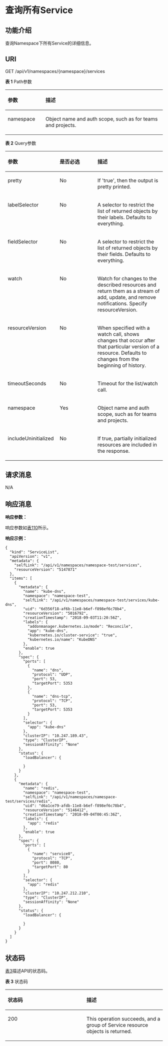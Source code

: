 # 查询所有Service<a name="cci_02_3053"></a>

## 功能介绍<a name="scd7c5d26006f4f2fa18d7944090a515a"></a>

查询Namespace下所有Service的详细信息。

## URI<a name="sf266bb0aca594ae0bfe7c7952d99b504"></a>

GET /api/v1/namespaces/\{namespace\}/services

**表 1**  Path参数

<a name="table1696332124519"></a>
<table><thead align="left"><tr id="row11961332194516"><th class="cellrowborder" valign="top" width="24%" id="mcps1.2.3.1.1"><p id="p396032144518"><a name="p396032144518"></a><a name="p396032144518"></a>参数</p>
</th>
<th class="cellrowborder" valign="top" width="76%" id="mcps1.2.3.1.2"><p id="p18962325454"><a name="p18962325454"></a><a name="p18962325454"></a>描述</p>
</th>
</tr>
</thead>
<tbody><tr id="row9960327457"><td class="cellrowborder" valign="top" width="24%" headers="mcps1.2.3.1.1 "><p id="p1496113214456"><a name="p1496113214456"></a><a name="p1496113214456"></a>namespace</p>
</td>
<td class="cellrowborder" valign="top" width="76%" headers="mcps1.2.3.1.2 "><p id="p141902036155717"><a name="p141902036155717"></a><a name="p141902036155717"></a>Object name and auth scope, such as for teams and projects.</p>
</td>
</tr>
</tbody>
</table>

**表 2**  Query参数

<a name="zh-cn_topic_0079614912_table30173457"></a>
<table><thead align="left"><tr id="zh-cn_topic_0079614912_row62631706"><th class="cellrowborder" valign="top" width="33%" id="mcps1.2.4.1.1"><p id="zh-cn_topic_0079614912_p40003440"><a name="zh-cn_topic_0079614912_p40003440"></a><a name="zh-cn_topic_0079614912_p40003440"></a>参数</p>
</th>
<th class="cellrowborder" valign="top" width="24%" id="mcps1.2.4.1.2"><p id="p55041445195410"><a name="p55041445195410"></a><a name="p55041445195410"></a>是否必选</p>
</th>
<th class="cellrowborder" valign="top" width="43%" id="mcps1.2.4.1.3"><p id="p29172047195410"><a name="p29172047195410"></a><a name="p29172047195410"></a>描述</p>
</th>
</tr>
</thead>
<tbody><tr id="zh-cn_topic_0079614912_row51438757"><td class="cellrowborder" valign="top" width="33%" headers="mcps1.2.4.1.1 "><p id="zh-cn_topic_0079614912_p5789773"><a name="zh-cn_topic_0079614912_p5789773"></a><a name="zh-cn_topic_0079614912_p5789773"></a>pretty</p>
</td>
<td class="cellrowborder" valign="top" width="24%" headers="mcps1.2.4.1.2 "><p id="zh-cn_topic_0079614912_p66318445"><a name="zh-cn_topic_0079614912_p66318445"></a><a name="zh-cn_topic_0079614912_p66318445"></a>No</p>
</td>
<td class="cellrowborder" valign="top" width="43%" headers="mcps1.2.4.1.3 "><p id="zh-cn_topic_0079614912_p3084974"><a name="zh-cn_topic_0079614912_p3084974"></a><a name="zh-cn_topic_0079614912_p3084974"></a>If 'true', then the output is pretty printed.</p>
</td>
</tr>
<tr id="zh-cn_topic_0079614912_row27764770"><td class="cellrowborder" valign="top" width="33%" headers="mcps1.2.4.1.1 "><p id="zh-cn_topic_0079614912_p34353911"><a name="zh-cn_topic_0079614912_p34353911"></a><a name="zh-cn_topic_0079614912_p34353911"></a>labelSelector</p>
</td>
<td class="cellrowborder" valign="top" width="24%" headers="mcps1.2.4.1.2 "><p id="zh-cn_topic_0079614912_p31203392"><a name="zh-cn_topic_0079614912_p31203392"></a><a name="zh-cn_topic_0079614912_p31203392"></a>No</p>
</td>
<td class="cellrowborder" valign="top" width="43%" headers="mcps1.2.4.1.3 "><p id="zh-cn_topic_0079614912_p44446822"><a name="zh-cn_topic_0079614912_p44446822"></a><a name="zh-cn_topic_0079614912_p44446822"></a>A selector to restrict the list of returned objects by their labels. Defaults to everything.</p>
</td>
</tr>
<tr id="zh-cn_topic_0079614912_row64477079"><td class="cellrowborder" valign="top" width="33%" headers="mcps1.2.4.1.1 "><p id="zh-cn_topic_0079614912_p55260882"><a name="zh-cn_topic_0079614912_p55260882"></a><a name="zh-cn_topic_0079614912_p55260882"></a>fieldSelector</p>
</td>
<td class="cellrowborder" valign="top" width="24%" headers="mcps1.2.4.1.2 "><p id="zh-cn_topic_0079614912_p46946462"><a name="zh-cn_topic_0079614912_p46946462"></a><a name="zh-cn_topic_0079614912_p46946462"></a>No</p>
</td>
<td class="cellrowborder" valign="top" width="43%" headers="mcps1.2.4.1.3 "><p id="zh-cn_topic_0079614912_p44567074"><a name="zh-cn_topic_0079614912_p44567074"></a><a name="zh-cn_topic_0079614912_p44567074"></a>A selector to restrict the list of returned objects by their fields. Defaults to everything.</p>
</td>
</tr>
<tr id="zh-cn_topic_0079614912_row65559353"><td class="cellrowborder" valign="top" width="33%" headers="mcps1.2.4.1.1 "><p id="zh-cn_topic_0079614912_p8707397"><a name="zh-cn_topic_0079614912_p8707397"></a><a name="zh-cn_topic_0079614912_p8707397"></a>watch</p>
</td>
<td class="cellrowborder" valign="top" width="24%" headers="mcps1.2.4.1.2 "><p id="zh-cn_topic_0079614912_p34210590"><a name="zh-cn_topic_0079614912_p34210590"></a><a name="zh-cn_topic_0079614912_p34210590"></a>No</p>
</td>
<td class="cellrowborder" valign="top" width="43%" headers="mcps1.2.4.1.3 "><p id="zh-cn_topic_0079614912_p19594411"><a name="zh-cn_topic_0079614912_p19594411"></a><a name="zh-cn_topic_0079614912_p19594411"></a>Watch for changes to the described resources and return them as a stream of add, update, and remove notifications. Specify resourceVersion.</p>
</td>
</tr>
<tr id="zh-cn_topic_0079614912_row42131977"><td class="cellrowborder" valign="top" width="33%" headers="mcps1.2.4.1.1 "><p id="zh-cn_topic_0079614912_p57246976"><a name="zh-cn_topic_0079614912_p57246976"></a><a name="zh-cn_topic_0079614912_p57246976"></a>resourceVersion</p>
</td>
<td class="cellrowborder" valign="top" width="24%" headers="mcps1.2.4.1.2 "><p id="zh-cn_topic_0079614912_p6493471"><a name="zh-cn_topic_0079614912_p6493471"></a><a name="zh-cn_topic_0079614912_p6493471"></a>No</p>
</td>
<td class="cellrowborder" valign="top" width="43%" headers="mcps1.2.4.1.3 "><p id="zh-cn_topic_0079614912_p56209167"><a name="zh-cn_topic_0079614912_p56209167"></a><a name="zh-cn_topic_0079614912_p56209167"></a>When specified with a watch call, shows changes that occur after that particular version of a resource. Defaults to changes from the beginning of history.</p>
</td>
</tr>
<tr id="zh-cn_topic_0079614912_row36120461"><td class="cellrowborder" valign="top" width="33%" headers="mcps1.2.4.1.1 "><p id="zh-cn_topic_0079614912_p40076217"><a name="zh-cn_topic_0079614912_p40076217"></a><a name="zh-cn_topic_0079614912_p40076217"></a>timeoutSeconds</p>
</td>
<td class="cellrowborder" valign="top" width="24%" headers="mcps1.2.4.1.2 "><p id="zh-cn_topic_0079614912_p24948105"><a name="zh-cn_topic_0079614912_p24948105"></a><a name="zh-cn_topic_0079614912_p24948105"></a>No</p>
</td>
<td class="cellrowborder" valign="top" width="43%" headers="mcps1.2.4.1.3 "><p id="zh-cn_topic_0079614912_p7530597"><a name="zh-cn_topic_0079614912_p7530597"></a><a name="zh-cn_topic_0079614912_p7530597"></a>Timeout for the list/watch call.</p>
</td>
</tr>
<tr id="zh-cn_topic_0079614912_row666516"><td class="cellrowborder" valign="top" width="33%" headers="mcps1.2.4.1.1 "><p id="zh-cn_topic_0079614912_p53987822"><a name="zh-cn_topic_0079614912_p53987822"></a><a name="zh-cn_topic_0079614912_p53987822"></a>namespace</p>
</td>
<td class="cellrowborder" valign="top" width="24%" headers="mcps1.2.4.1.2 "><p id="zh-cn_topic_0079614912_p10937481"><a name="zh-cn_topic_0079614912_p10937481"></a><a name="zh-cn_topic_0079614912_p10937481"></a>Yes</p>
</td>
<td class="cellrowborder" valign="top" width="43%" headers="mcps1.2.4.1.3 "><p id="zh-cn_topic_0079614912_p13520781"><a name="zh-cn_topic_0079614912_p13520781"></a><a name="zh-cn_topic_0079614912_p13520781"></a>Object name and auth scope, such as for teams and projects.</p>
</td>
</tr>
<tr id="r8a408c32e95a4e11a0f37c7e8c496ae9"><td class="cellrowborder" valign="top" width="33%" headers="mcps1.2.4.1.1 "><p id="zh-cn_topic_0079614912_p62023147538"><a name="zh-cn_topic_0079614912_p62023147538"></a><a name="zh-cn_topic_0079614912_p62023147538"></a>includeUninitialized</p>
</td>
<td class="cellrowborder" valign="top" width="24%" headers="mcps1.2.4.1.2 "><p id="afed04ce8ed5b4563a1682d61a3792448"><a name="afed04ce8ed5b4563a1682d61a3792448"></a><a name="afed04ce8ed5b4563a1682d61a3792448"></a>No</p>
</td>
<td class="cellrowborder" valign="top" width="43%" headers="mcps1.2.4.1.3 "><p id="zh-cn_topic_0079614912_p120261435313"><a name="zh-cn_topic_0079614912_p120261435313"></a><a name="zh-cn_topic_0079614912_p120261435313"></a>If true, partially initialized resources are included in the response.</p>
</td>
</tr>
</tbody>
</table>

## 请求消息<a name="sfa72efcb12544146a6d0110ec99bdde9"></a>

N/A

## 响应消息<a name="sadda659ddfa046368c5c736891a5c24d"></a>

**响应参数：**

响应参数如[表110](公共参数.md#zh-cn_topic_0079614912_ref458774242)所示。

**响应示例：**

```
{
  "kind": "ServiceList",
  "apiVersion": "v1",
  "metadata": {
    "selfLink": "/api/v1/namespaces/namespace-test/services",
    "resourceVersion": "5147871"
  },
  "items": [
    {
      "metadata": {
        "name": "kube-dns",
        "namespace": "namespace-test",
        "selfLink": "/api/v1/namespaces/namespace-test/services/kube-dns",
        "uid": "6d356f18-af6b-11e8-b6ef-f898ef6c78b4",
        "resourceVersion": "5016792",
        "creationTimestamp": "2018-09-03T11:20:56Z",
        "labels": {
          "addonmanager.kubernetes.io/mode": "Reconcile",
          "app": "kube-dns",
          "kubernetes.io/cluster-service": "true",
          "kubernetes.io/name": "KubeDNS"
        },
        "enable": true
      },
      "spec": {
        "ports": [
          {
            "name": "dns",
            "protocol": "UDP",
            "port": 53,
            "targetPort": 5353
          },
          {
            "name": "dns-tcp",
            "protocol": "TCP",
            "port": 53,
            "targetPort": 5353
          }
        ],
        "selector": {
          "app": "kube-dns"
        },
        "clusterIP": "10.247.189.43",
        "type": "ClusterIP",
        "sessionAffinity": "None"
      },
      "status": {
        "loadBalancer": {

        }
      }
    },
    {
      "metadata": {
        "name": "redis",
        "namespace": "namespace-test",
        "selfLink": "/api/v1/namespaces/namespace-test/services/redis",
        "uid": "d6a1ce79-afdb-11e8-b6ef-f898ef6c78b4",
        "resourceVersion": "5146412",
        "creationTimestamp": "2018-09-04T00:45:36Z",
        "labels": {
          "app": "redis"
        },
        "enable": true
      },
      "spec": {
        "ports": [
          {
            "name": "service0",
            "protocol": "TCP",
            "port": 8080,
            "targetPort": 80
          }
        ],
        "selector": {
          "app": "redis"
        },
        "clusterIP": "10.247.212.210",
        "type": "ClusterIP",
        "sessionAffinity": "None"
      },
      "status": {
        "loadBalancer": {

        }
      }
    }
  ]
}
```

## 状态码<a name="sb209ebbf78944af4b92248c35b3aecfc"></a>

[表3](#zh-cn_topic_0079614912_table28130990)描述API的状态码。

**表 3**  状态码

<a name="zh-cn_topic_0079614912_table28130990"></a>
<table><thead align="left"><tr id="zh-cn_topic_0079614912_row58140769"><th class="cellrowborder" valign="top" width="50%" id="mcps1.2.3.1.1"><p id="p51917783195410"><a name="p51917783195410"></a><a name="p51917783195410"></a>状态码</p>
</th>
<th class="cellrowborder" valign="top" width="50%" id="mcps1.2.3.1.2"><p id="p44590880195410"><a name="p44590880195410"></a><a name="p44590880195410"></a>描述</p>
</th>
</tr>
</thead>
<tbody><tr id="zh-cn_topic_0079614912_row58604130"><td class="cellrowborder" valign="top" width="50%" headers="mcps1.2.3.1.1 "><p id="zh-cn_topic_0079614912_p49314056"><a name="zh-cn_topic_0079614912_p49314056"></a><a name="zh-cn_topic_0079614912_p49314056"></a>200</p>
</td>
<td class="cellrowborder" valign="top" width="50%" headers="mcps1.2.3.1.2 "><p id="zh-cn_topic_0079614912_p35015599"><a name="zh-cn_topic_0079614912_p35015599"></a><a name="zh-cn_topic_0079614912_p35015599"></a>This operation succeeds, and a group of Service resource objects is returned.</p>
</td>
</tr>
</tbody>
</table>

